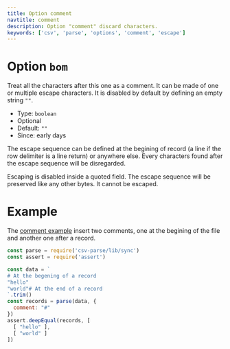 ```yaml
---
title: Option comment
navtitle: comment
description: Option "comment" discard characters.
keywords: ['csv', 'parse', 'options', 'comment', 'escape']
---
```


# Option `bom`

Treat all the characters after this one as a comment. It can be made of one or multiple escape characters. It is disabled by default by defining an empty string `""`.

* Type: `boolean`
* Optional
* Default: `""`
* Since: early days

The escape sequence can be defined at the begining of record (a line if the row delimiter is a line return) or anywhere else. Every characters found after the escape sequence will be disregarded.

Escaping is disabled inside a quoted field. The escape sequence will be preserved like any other bytes. It cannot be escaped.

# Example

The [comment example](https://github.com/adaltas/node-csv-parse/blob/master/samples/option.comment.js) insert two comments, one at the begining of the file and another one after a record.

```js
const parse = require('csv-parse/lib/sync')
const assert = require('assert')

const data = `
# At the begening of a record
"hello"
"world"# At the end of a record
`.trim()
const records = parse(data, {
  comment: "#"
})
assert.deepEqual(records, [
  [ "hello" ],
  [ "world" ]
])
```
